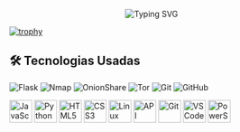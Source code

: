 

<p align="center">
  <img src="https://readme-typing-svg.demolab.com?font=Fira+Code&size=22&pause=1000&color=00FF00&center=true&width=435&lines=Olá+sou+Jorge+Wesley+👋;Desenvolvedor+Web;Ethical+Hacker;Apaixonado+por+tecnologia" alt="Typing SVG" />
</p>


[![trophy](https://github-profile-trophy.vercel.app/?username=jorgewesley&theme=kimbie_dark&no-frame=true&row=2&column=3)](https://github.com/ryo-ma/github-profile-trophy)


## 🛠️ Tecnologias Usadas

![Flask](https://img.shields.io/badge/Flask-000000?style=for-the-badge&logo=flask&logoColor=white)
![Nmap](https://img.shields.io/badge/Nmap-004AA2?style=for-the-badge&logo=nmap&logoColor=white)
![OnionShare](https://img.shields.io/badge/OnionShare-5A29E4?style=for-the-badge&logo=tor&logoColor=white)
![Tor](https://img.shields.io/badge/Tor-7D4698?style=for-the-badge&logo=tor-browser&logoColor=white)
![Git](https://img.shields.io/badge/Git-F05032?style=for-the-badge&logo=git&logoColor=white)
![GitHub](https://img.shields.io/badge/GitHub-181717?style=for-the-badge&logo=github&logoColor=white)

<p align="left">
  <img src="https://cdn.jsdelivr.net/gh/devicons/devicon/icons/javascript/javascript-original.svg" alt="JavaScript" width="40" height="40"/>
  <img src="https://cdn.jsdelivr.net/gh/devicons/devicon/icons/python/python-original.svg" alt="Python" width="40" height="40"/>
  <img src="https://cdn.jsdelivr.net/gh/devicons/devicon/icons/html5/html5-original.svg" alt="HTML5" width="40" height="40"/>
  <img src="https://cdn.jsdelivr.net/gh/devicons/devicon/icons/css3/css3-original.svg" alt="CSS3" width="40" height="40"/>
  <img src="https://cdn.jsdelivr.net/gh/devicons/devicon/icons/linux/linux-original.svg" alt="Linux" width="40" height="40"/>
  <img src="https://img.icons8.com/material-outlined/40/02569B/api.png" alt="API REST" width="40" height="40"/>
  <img src="https://cdn.jsdelivr.net/gh/devicons/devicon/icons/git/git-original.svg" alt="Git" width="40" height="40"/>
  <img src="https://cdn.jsdelivr.net/gh/devicons/devicon/icons/vscode/vscode-original.svg" alt="VSCode" width="40" height="40"/>
  <img src="https://img.icons8.com/ios-filled/40/5391FE/powershell.png" alt="PowerShell" width="40" height="40"/>
</p>



<!--

dark, radical, merko, gruvbox, tokyonight, onedark, cobalt, synthwave, highcontrast, dracula
![Anurag's GitHub stats](https://github-readme-stats.vercel.app/api?username=jorgewesley&show_icons=true&theme=onedark)

**jorgewesley/Jorgewesley** is a ✨ _special_ ✨ repository because its `README.md` (this file) appears on your GitHub profile.

Here are some ideas to get you started:

- 🔭 I’m currently working on ...
- 🌱 I’m currently learning ...
- 👯 I’m looking to collaborate on ..
- 🤔 I’m looking for help with ...
- 💬 Ask me about ...
- 📫 How to reach me: ...
- 😄 Pronouns: ...
- ⚡ Fun fact: ...
-->
